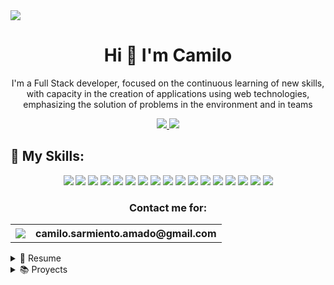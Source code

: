 <img src="https://res.cloudinary.com/dup7szo6y/image/upload/v1698420929/AppsImages/GitHubProfile/wbx8wcijcfonefutihat.png"/>

<h1 align='center'>
    Hi 👋 I'm Camilo 
</h1>

<p align="center">
    I'm a Full Stack developer, focused on the continuous learning of new skills, with capacity in the creation of applications using web technologies, emphasizing the solution of problems in the environment and in teams
</p>
<p align="center">
    <a href="https://www.linkedin.com/in/camilo-sarmiento-051a80244/" target="_blank">
        <img src="https://img.shields.io/badge/LinkedIn-0077B5?style=for-the-badge&logo=linkedin&logoColor=white"/>
    </a>
    <a href="https://portfoliocamilosarmiento.vercel.app/" target="_blank">
        <img src="https://img.shields.io/badge/Portfolio-255E63?style=for-the-badge&logo=About.me&logoColor=white"/>
    </a>
</p>

## 🎯 My Skills:
<p align= "center">
    <img src="https://img.shields.io/badge/HTML5-E34F26?style=for-the-badge&logo=html5&logoColor=white"/>
    <img src="https://img.shields.io/badge/CSS3-1572B6?style=for-the-badge&logo=css3&logoColor=white"/>
    <img src="https://img.shields.io/badge/JavaScript-323330?style=for-the-badge&logo=javascript&logoColor=F7DF1E"/>
    <img src="https://img.shields.io/badge/TypeScript-007ACC?style=for-the-badge&logo=typescript&logoColor=white"/>
    <img src="https://img.shields.io/badge/React-20232A?style=for-the-badge&logo=react&logoColor=61DAFB"/>
    <img src="https://img.shields.io/badge/Node%20js-339933?style=for-the-badge&logo=nodedotjs&logoColor=white"/>
    <img src="https://img.shields.io/badge/Amazon%20Web%20Services-232F3E?logo=amazonwebservices&logoColor=fff&style=for-the-badge"/>
    <img src="https://img.shields.io/badge/Python-FFD43B?style=for-the-badge&logo=python&logoColor=blue"/>
    <img src="https://img.shields.io/badge/Django-092E20?style=for-the-badge&logo=django&logoColor=green"/>
    <img src="https://img.shields.io/badge/C%2B%2B-00599C?style=for-the-badge&logo=c%2B%2B&logoColor=white"/>
    <img src="https://img.shields.io/badge/Jira-0052CC?style=for-the-badge&logo=Jira&logoColor=white"/>
    <img src="https://img.shields.io/badge/GIT-E44C30?style=for-the-badge&logo=git&logoColor=white"/>
    <img src="https://img.shields.io/badge/Docker-2CA5E0?style=for-the-badge&logo=docker&logoColor=white"/>
    <img src="https://img.shields.io/badge/MongoDB-4EA94B?style=for-the-badge&logo=mongodb&logoColor=white"/>
    <img src="https://img.shields.io/badge/MySQL-005C84?style=for-the-badge&logo=mysql&logoColor=white"/>
    <img src="https://img.shields.io/badge/PostgreSQL-316192?style=for-the-badge&logo=postgresql&logoColor=white"/>
    <img src="https://img.shields.io/badge/Figma-F24E1E?style=for-the-badge&logo=figma&logoColor=white"/>
</p>

<p>
    <h3 align= "center">Contact me for:</h3>
    <table align="center">
        <tr>
            <th><img src="https://img.shields.io/badge/Gmail-D14836?style=for-the-badge&logo=gmail&logoColor=white"/></th>
            <th> <a>camilo.sarmiento.amado@gmail.com</a></th>
        </tr>
    </table>
</p>


<details>
    <summary>📃 Resume</summary>

## Education
- 📖 **Bachelor’s degree in systems engineering**\
📆 2022 - Present\
📍 **Universidad del Magdalena** - Santa Marta, Colombia
- 📖 **Full Stack Web Developer**\
📆 Ago. 2022 – Nov. 2022\
📍 **Henry Bootcamp** - Virtual
- 📖 **Intensive Programming Skills Training**\
📆 May. 2021 – Dic. 2021\
📍 **Universidad Nacional de Colombia** - Virtual

</details>

<details>

<summary>📚 Proyects</summary>
    
## My projects



<p>
    <table align="left">
        <tr>
            <th style="max-width:30%" align="center">
                <h2 align="center">VideoGames SPA</h2>
                <img style="width:100%" align="center" src="https://media.licdn.com/dms/image/C4E2DAQFkfGaNSIgO5Q/profile-treasury-image-shrink_160_160/0/1669234798774?e=1699034400&v=beta&t=uM60R7kKTqhnSLr5okmlkc0QZFy8htRR8AOTxhnL9Zg"/>
                <p>
                    <a href="https://github.com/Camilo-845/Henry-PI" target="_blank">
                        <img style="width:40%" src="https://img.shields.io/badge/GitHub-100000?style=for-the-badge&logo=github&logoColor=white" align="left"/>
                    </a>
                    <a href="https://videogameshenry.vercel.app/" target="_blank">
                        <img style="width:40%" src="https://img.shields.io/badge/Vercel-000000?style=for-the-badge&logo=vercel&logoColor=white" align="right"/>
                    </a>
                </p>
            </th>
            <th align="left">
                A simple page aplication (SPA) showing the principal videogames around the world. The vidoegame's data is obtein from RAWG.io API.
                Things I learned:
                <ul>
                    <li>Fetch data from an API</li>
                    <li>The states management whit React Redux</li>
                    <li>The DataBase creation and management with Sequalize.js</li>
                    <li>The User Interface creation with React</li>
                    <li>The CRUD bakend's routes creation</li>
                </ul>
                <p align="center">
                    <img src="https://img.shields.io/badge/HTML5-E34F26?style=for-the-badge&logo=html5&logoColor=white"/>
                    <img src="https://img.shields.io/badge/CSS3-1572B6?style=for-the-badge&logo=css3&logoColor=white"/>
                    <img src="https://img.shields.io/badge/React-20232A?style=for-the-badge&logo=react&logoColor=61DAFB"/>
                    <img src="https://img.shields.io/badge/Node%20js-339933?style=for-the-badge&logo=nodedotjs&logoColor=white"/>
                    <img src="https://img.shields.io/badge/PostgreSQL-316192?style=for-the-badge&logo=postgresql&logoColor=white"/>
                    <img src="https://img.shields.io/badge/JavaScript-323330?style=for-the-badge&logo=javascript&logoColor=F7DF1E"/>
                </p>
            </th>
        </tr>
        <tr>
            <th style="width:30%" align="center">
                <h2 align="center">CoinTracker</h2>
                <img style="width:100%" align="center" src="https://media.licdn.com/dms/image/C4E2DAQGXWwSfUQSNAw/profile-treasury-image-shrink_800_800/0/1669233194127?e=1699063200&v=beta&t=2RTmKqtwqLZx4hPr-MAstatHDcQXc4gLRWYJEJMtRlM"/>
                <p>
                    <a href="https://github.com/PF-03/CoinTracker" target="_blank" >
                        <img style="width:40%" src="https://img.shields.io/badge/GitHub-100000?style=for-the-badge&logo=github&logoColor=white" align="left"/>
                    </a>
                    <a href="https://pf-03-cointracker.vercel.app/" target="_blank" >
                        <img style="width:40%" src="https://img.shields.io/badge/Vercel-000000?style=for-the-badge&logo=vercel&logoColor=white" align="right"/>
                    </a>
                </p>
            </th>
            <th align="left">
                <ul>
                    <li>Development of a cryptocurrency monitoring application</li>
                    <li>Automated email sending, user authentication, among others.</li>
                    <li>Teamwork</li>
                    <li>The User Interface creation with React</li>
                    <li>Implemented Technologies: Typescript, ReactJs, Redux, NodeJs, MongoDB, HTML, CSS</li>
                </ul>
                <p align="center">
                    <img src="https://img.shields.io/badge/HTML5-E34F26?style=for-the-badge&logo=html5&logoColor=white"/>
                    <img src="https://img.shields.io/badge/CSS3-1572B6?style=for-the-badge&logo=css3&logoColor=white"/>
                    <img src="https://img.shields.io/badge/React-20232A?style=for-the-badge&logo=react&logoColor=61DAFB"/>
                    <img src="https://img.shields.io/badge/Node%20js-339933?style=for-the-badge&logo=nodedotjs&logoColor=white"/>
                    <img src="https://img.shields.io/badge/MongoDB-4EA94B?style=for-the-badge&logo=mongodb&logoColor=white"/>
                    <img src="https://img.shields.io/badge/TypeScript-007ACC?style=for-the-badge&logo=typescript&logoColor=white"/>
                    <img src="https://img.shields.io/badge/Jira-0052CC?style=for-the-badge&logo=Jira&logoColor=white"/>
                </p>
            </th>
        </tr>
        <tr>
            <th style="width:30%" align="center">
                <h2 align="center">News API</h2>
                <p align="center">
                    <a href="https://github.com/Camilo-845/News_Project/tree/main/backend" align="center" target="_blank" >
                        <img style="width:50%" src="https://img.shields.io/badge/GitHub-100000?style=for-the-badge&logo=github&logoColor=white" align="center"/>
                    </a>
                </p>
            </th>
            <th align="left">
                <ul>
                    <li>Development of a REST API + MongoDB for handling user and news requests.</li>
                    <li>Consumption of External API "News data API"</li>
                    <li>User authentication, token management</li>
                    <li>Implemented Technologies: NodeJs, MongoDB, ExpressJs</li>
                </ul>
                <p align="center">
                    <img src="https://img.shields.io/badge/JavaScript-323330?style=for-the-badge&logo=javascript&logoColor=F7DF1E"/>
                    <img src="https://img.shields.io/badge/Node%20js-339933?style=for-the-badge&logo=nodedotjs&logoColor=white"/>
                    <img src="https://img.shields.io/badge/MongoDB-4EA94B?style=for-the-badge&logo=mongodb&logoColor=white"/>
                    <img src="https://img.shields.io/badge/Sequelize-52B0E7?style=for-the-badge&logo=Sequelize&logoColor=white"/>
                </p>
            </th>
        </tr>
        <tr>
            <th style="width:30%" align="center">
                <h2 align="center">Notion Database Backup with Python</h2>
                <p align="center">
                    <a href="https://github.com/Camilo-845/notion-backup-python" align="center" target="_blank" >
                        <img style="width:50%" src="https://img.shields.io/badge/GitHub-100000?style=for-the-badge&logo=github&logoColor=white" align="center"/>
                    </a>
                </p>
            </th>
            <th align="left">
                <ul>
                    <li>Development of a Python script for automated backup of a database hosted in NOTION.</li>
                    <li>Handling of external API "NOTION API"</li>
                    <li>Implemented Technologies: Python</li>
                </ul>
                <p align="center">
                    <img src="https://img.shields.io/badge/C%2B%2B-00599C?style=for-the-badge&logo=c%2B%2B&logoColor=white"/>
                </p>
            </th>
        </tr>
        <tr>
            <th style="width:30%" align="center">
                <h2 align="center">Accounts Manage C++ system</h2>
                <p align="center">
                    <a href="https://github.com/Camilo-845/ProyectoFinal_ED-I" align="center" target="_blank" >
                        <img style="width:50%" src="https://img.shields.io/badge/GitHub-100000?style=for-the-badge&logo=github&logoColor=white" align="center"/>
                    </a>
                </p>
            </th>
            <th align="left">
                <ul>
                    <li>Development of a compilation program for managing billing system accounts</li>
                    <li>Teamwork</li>
                    <li>Implemented Technologies: C++</li>
                </ul>
                <p align="center">
                    <img src="https://img.shields.io/badge/Python-FFD43B?style=for-the-badge&logo=python&logoColor=blue"/>
                </p>
            </th>
        </tr>
        <tr>
            <th style="width:30%" align="center">
                <h2 align="center">Invetory Manage API</h2>
                <p align="center">
                    <a href="https://github.com/Camilo-845/Proyecto_Inventario_Backend" align="center" target="_blank" >
                        <img style="width:50%" src="https://img.shields.io/badge/GitHub-100000?style=for-the-badge&logo=github&logoColor=white" align="center"/>
                    </a>
                </p>
            </th>
            <th align="left">
                <ul>
                    <li>Development of an API for handling user requests for authentication and inventory management</li>
                    <li>CRUD MySQL database</li>
                    <li>Implemented Technologies: Python, Django, DjangoRestFrameWork</li>
                </ul>
                <p align="center">
                    <img src="https://img.shields.io/badge/Python-FFD43B?style=for-the-badge&logo=python&logoColor=blue"/>
                    <img src="https://img.shields.io/badge/Django-092E20?style=for-the-badge&logo=django&logoColor=green"/>
                    <img src="https://img.shields.io/badge/django%20rest-ff1709?style=for-the-badge&logo=django&logoColor=white"/>  
                    <img src="https://img.shields.io/badge/MySQL-005C84?style=for-the-badge&logo=mysql&logoColor=white"/>  
                </p>
            </th>
        </tr>
        <tr>
            <th style="width:30%" align="center">
                <h2 align="center">MVC Java Aplication</h2>
                <p align="center">
                    <a href="https://github.com/Camilo-845/Proyecto_Java_MVC" align="center" target="_blank" >
                        <img style="width:50%" src="https://img.shields.io/badge/GitHub-100000?style=for-the-badge&logo=github&logoColor=white" align="center"/>
                    </a>
                </p>
            </th>
            <th align="left">
                <ul>
                    <li>Development of a desktop application with Java using the Model-View-Controller (MVC) architecture</li>
                    <li>Implemented Technologies: Java</li>
                </ul>
                <p align="center">
                    <img src="https://img.shields.io/badge/Java-ED8B00?style=for-the-badge&logo=openjdk&logoColor=white"/>  
                </p>
            </th>
        </tr>
    </table>
</p>

</details>
